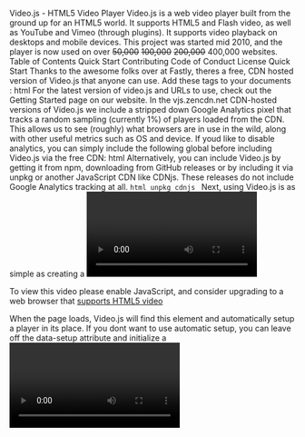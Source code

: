 Video.js - HTML5 Video Player Video.js is a web video player built from the ground up for an HTML5 world. It supports HTML5 and Flash video, as well as YouTube and Vimeo (through plugins). It supports video playback on desktops and mobile devices. This project was started mid 2010, and the player is now used on over ~~50,000~~ ~~100,000~~ ~~200,000~~ 400,000 websites. Table of Contents Quick Start Contributing Code of Conduct License Quick Start Thanks to the awesome folks over at Fastly, theres a free, CDN hosted version of Video.js that anyone can use. Add these tags to your documents <head>: html <link href="//vjs.zencdn.net/7.0/video-js.min.css" rel="stylesheet"> <script src="//vjs.zencdn.net/7.0/video.min.js"></script> For the latest version of video.js and URLs to use, check out the Getting Started page on our website. In the vjs.zencdn.net CDN-hosted versions of Video.js we include a stripped down Google Analytics pixel that tracks a random sampling (currently 1%) of players loaded from the CDN. This allows us to see (roughly) what browsers are in use in the wild, along with other useful metrics such as OS and device. If youd like to disable analytics, you can simply include the following global before including Video.js via the free CDN: html <script>window.HELP_IMPROVE_VIDEOJS = false;</script> Alternatively, you can include Video.js by getting it from npm, downloading from GitHub releases or by including it via unpkg or another JavaScript CDN like CDNjs. These releases do not include Google Analytics tracking at all. ```html unpkg cdnjs ``` Next, using Video.js is as simple as creating a <video> element, but with an additional data-setup attribute. At a minimum, this attribute must have a value of {}, but it can include any Video.js options - just make sure it contains valid JSON! html <video id="my-player" class="video-js" controls preload="auto" poster="//vjs.zencdn.net/v/oceans.png" data-setup={}> <source src="//vjs.zencdn.net/v/oceans.mp4" type="video/mp4"></source> <source src="//vjs.zencdn.net/v/oceans.webm" type="video/webm"></source> <source src="//vjs.zencdn.net/v/oceans.ogv" type="video/ogg"></source> <p class="vjs-no-js"> To view this video please enable JavaScript, and consider upgrading to a web browser that <a href="http://videojs.com/html5-video-support/" target="_blank"> supports HTML5 video </a> </p> </video> When the page loads, Video.js will find this element and automatically setup a player in its place. If you dont want to use automatic setup, you can leave off the data-setup attribute and initialize a <video> element manually using the videojs function: js var player = videojs(my-player); The videojs function also accepts an options object and a callback to be invoked when the player is ready: ```js var options = {}; var player = videojs(my-player, options, function onPlayerReady() { videojs.log(Your player is ready!); // In this context, this is the player that was created by Video.js. this.play(); // How about an event listener? this.on(ended, function() { videojs.log(Awww...over so soon?!); }); }); ``` If youre ready to dive in, the Getting Started page and documentation are the best places to go for more information. If you get stuck, head over to our Slack channel! Contributing Video.js is a free and open source library, and we appreciate any help youre willing to give - whether its fixing bugs, improving documentation, or suggesting new features. Check out the contributing guide for more! Video.js uses BrowserStack for compatibility testing. Code of Conduct Please note that this project is released with a Contributor Code of Conduct. By participating in this project you agree to abide by its terms. License Video.js is licensed under the Apache License, Version 2.0.